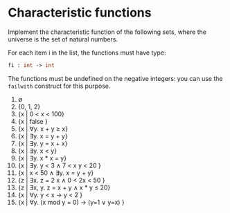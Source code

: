 # Characteristic functions

Implement the characteristic function of the following sets, where the universe is the set of natural numbers. 

For each item i in the list, the functions must have type:
```ocaml
fi : int -> int
```
The functions must be undefined on the negative integers: you can use the `failwith` construct for this purpose.

1. ∅
1. {0, 1, 2}
1. {x | 0 < x < 100}
1. {x | false }
1. {x | ∀y. x + y ≥ x}
1. {x | ∃y. x = y + y}
1. {x | ∃y. y = x + x}
1. {x | ∃y. x < y}
1. {x | ∃y. x * x = y}
1. {x | ∃y. y < 3 ∧ 7 < x y < 20 }
1. {x | x < 50 ∧ ∃y. x = y + y}
1. {z | ∃x. z = 2 x ∧ 0 < 2x < 50 }
1. {z | ∃x, y. z = x + y ∧ x * y ≤ 20}
1. {x | ∀y. y < x → y < 2 }
1. {x | ∀y. (x mod y = 0) → (y=1 ∨ y=x) }
